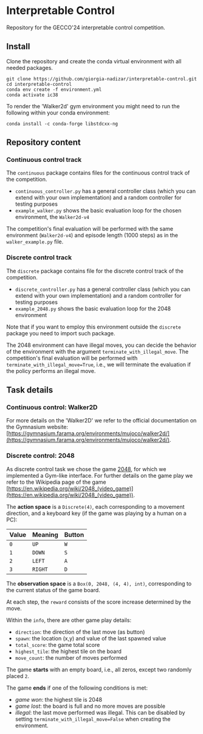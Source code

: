 # Interpretable Control
Repository for the GECCO'24 interpretable control competition.

## Install
Clone the repository and create the conda virtual environment with all needed packages.
```shell
git clone https://github.com/giorgia-nadizar/interpretable-control.git
cd interpretable-control
conda env create -f environment.yml
conda activate ic38
```
To render the 'Walker2d' gym environment you might need to run the following within your conda environment:
```shell
conda install -c conda-forge libstdcxx-ng
```

## Repository content

### Continuous control track
The `continuous` package contains files for the continuous control track of the competition.
- `continuous_controller.py` has a general controller class (which you can extend with your own implementation) and a random controller for testing purposes
- `example_walker.py` shows the basic evaluation loop for the chosen environment, the `Walker2d-v4`

The competition's final evaluation will be performed with the same environment (`Walker2d-v4`) and episode length 
(1000 steps) as in the `walker_example.py` file.

### Discrete control track
The `discrete` package contains file for the discrete control track of the competition.
- `discrete_controller.py` has a general controller class (which you can extend with your own implementation) and a random controller for testing purposes
- `example_2048.py` shows the basic evaluation loop for the 2048 environment

Note that if you want to employ this environment outside the `discrete` package you need to import such package.

The 2048 environment can have illegal moves, you can decide the behavior of the environment with the argument
`terminate_with_illegal_move`.
The competition's final evaluation will be performed with `terminate_with_illegal_move=True`, i.e., we will terminate
the evaluation if the policy performs an illegal move.

## Task details

### Continuous control: Walker2D

For more details on the 'Walker2D' we refer to the official documentation on the Gymnasium website:
[https://gymnasium.farama.org/environments/mujoco/walker2d/](https://gymnasium.farama.org/environments/mujoco/walker2d/).


### Discrete control: 2048

As discrete control task we chose the game [2048](https://en.wikipedia.org/wiki/2048_(video_game)), for which we 
implemented a Gym-like interface.
For further details on the game play we refer to the Wikipedia page of the game 
[https://en.wikipedia.org/wiki/2048_(video_game)](https://en.wikipedia.org/wiki/2048_(video_game)).

The **action space** is a `Discrete(4)`, each corresponding to a movement direction, and a keyboard key (if the game
was playing by a human on a PC):

| Value | Meaning | Button |
|-------|---------|--------|
| `0`   | `UP`    | `W`    |
| `1`   | `DOWN`  | `S`    |
| `2`   | `LEFT`  | `A`    |
| `3`   | `RIGHT` | `D`    |

The **observation space** is a `Box(0, 2048, (4, 4), int)`, corresponding to the current status of the game board.

At each step, the `reward` consists of the score increase determined by the move.

Within the `info`, there are other game play details:
- `direction`: the direction of the last move (as button)
- `spawn`: the location (x,y) and value of the last spawned value
- `total_score`: the game total score
- `highest_tile`: the highest tile on the board
- `move_count`: the number of moves performed

The game **starts** with an empty board, i.e., all zeros, except two randomly placed `2`.

The game **ends** if one of the following conditions is met:
- _game won_: the highest tile is 2048
- _game lost_: the board is full and no more moves are possible
- _illegal_: the last move performed was illegal. This can be disabled by setting `terminate_with_illegal_move=False` 
when creating the environment.